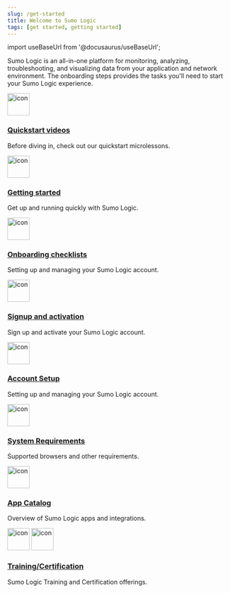 ```yaml
---
slug: /get-started
title: Welcome to Sumo Logic
tags: [get started, getting started]
---
```


import useBaseUrl from '@docusaurus/useBaseUrl';

Sumo Logic is an all-in-one platform for monitoring, analyzing, troubleshooting, and visualizing data from your application and network environment. The onboarding steps provides the tasks you'll need to start your Sumo Logic experience.

<div className="box-wrapper" markdown="1">
<div className="box box1 card">
  <div className="container">
  <img src={useBaseUrl('img/icons/business/video.png')} alt="icon" width="50"/>
  <h3><a href="/docs/get-started/overview">Quickstart videos</a></h3>
  <p>Before diving in, check out our quickstart microlessons.</p>
  </div>
</div>
<div className="box box2 card">
  <div className="container">
  <img src={useBaseUrl('img/icons/general/check-mark.png')} alt="icon" width="50"/>
  <h3><a href="/docs/get-started/onboarding">Getting started</a></h3>
  <p>Get up and running quickly with Sumo Logic.</p>
  </div>
</div>
<div className="box box3 card">
  <div className="container">
  <img src={useBaseUrl('img/icons/general/check-mark.png')} alt="icon" width="50"/>
  <h3><a href="/docs/get-started/onboarding-checklists">Onboarding checklists</a></h3>
  <p>Setting up and managing your Sumo Logic account.</p>
  </div>
</div>
<div className="box box4 card">
  <div className="container">
    <img src={useBaseUrl('img/icons/general/check-mark.png')} alt="icon" width="50"/>
  <h3><a href="/docs/get-started/sign-up">Signup and activation</a></h3>
  <p>Sign up and activate your Sumo Logic account.</p>
  </div>
</div>
<div className="box box5 card">
  <div className="container">
  <img src={useBaseUrl('img/icons/business/user-permissions.png')} alt="icon" width="50"/>
  <h3><a href="/docs/get-started/account-setup">Account Setup</a></h3>
  <p>Setting up and managing your Sumo Logic account.</p>
  </div>
</div>
<div className="box box6 card">
  <div className="container">
    <img src={useBaseUrl('img/icons/cloud/machine.png')} alt="icon" width="50"/>
  <h3><a href="/docs/get-started/system-requirements">System Requirements</a></h3>
  <p>Supported browsers and other requirements.</p>
  </div>
</div>
<div className="box box7 card">
  <div className="container">
  <img src={useBaseUrl('img/icons/cloud/apps.png')} alt="icon" width="50"/>
  <h3><a href="/docs/get-started/apps-integrations">App Catalog</a></h3>
  <p>Overview of Sumo Logic apps and integrations.</p>
  </div>
</div>
<div className="box box8 card">
  <div className="container">
  <img src={useBaseUrl('img/icons/general/training.png')} alt="icon" width="50"/>
  <img src={useBaseUrl('img/icons/general/certification.png')} alt="icon" width="50"/>
  <h3><a href="/docs/get-started/library">Training/Certification</a></h3>
  <p>Sumo Logic Training and Certification offerings.</p>
  </div>
</div>
</div>
